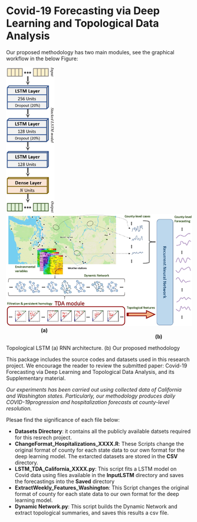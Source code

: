 # Covid-19 Forecasting via Deep Learning and Topological Data Analysis


Our proposed methodology has two main modules, see the graphical workflow in the below Figure:



<p float="left">
  <img src="Images/RNN_Architecture_page-0001.jpg" width="130" /> 
  <img  width="40" />
  <img src="Images/WorkflowMethod_page-0001.jpg" width="650" /> 
  <img  width="90" />
  <b>(a)</b>
  <img  width="400" />
  <b>(b)</b>
</p>

Topological LSTM (a) RNN architecture. (b) Our proposed methodology


This package includes the source codes and datasets used in this research project. We encourage the reader to review the submitted paper: Covid-19 Forecasting via Deep Learning and Topological Data Analysis, and its Supplementary material.

*Our experiments has been carried out using collected data of California and Washington  states.  Particularly,  our  methodology  produces  daily  COVID-19progression and hospitalization forecasts at county-level resolution.*


Plesae find the significance of each file below:

* **Datasets Directory**: it contains all the publicly available datsets required for this resrech project. 
* **ChangeFormat_Hospitalizations_XXXX.R**: These Scripts change the original format of county for each state data to our own format for the deep learning model. The extarcted datasets are stored in the **CSV** directory.
* **LSTM_TDA_California_XXXX.py**: This script fits a LSTM model on Covid data using files available in the **InputLSTM** directory and saves the forecastings into the **Saved** directory
* **ExtractWeekly_Features_Washington**:  This Script changes the original format of county for each state data to our own format for the deep learning model.
* **Dynamic Network.py**: This script builds the Dynamic Network and extract topological summaries, and saves this  results a csv file.




